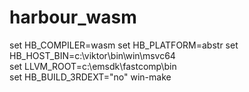 # harbour_wasm

set HB_COMPILER=wasm
set HB_PLATFORM=abstr
set HB_HOST_BIN=c:\viktor\bin\win\msvc64\
set LLVM_ROOT=c:\emsdk\fastcomp\bin\
set HB_BUILD_3RDEXT="no"
win-make
